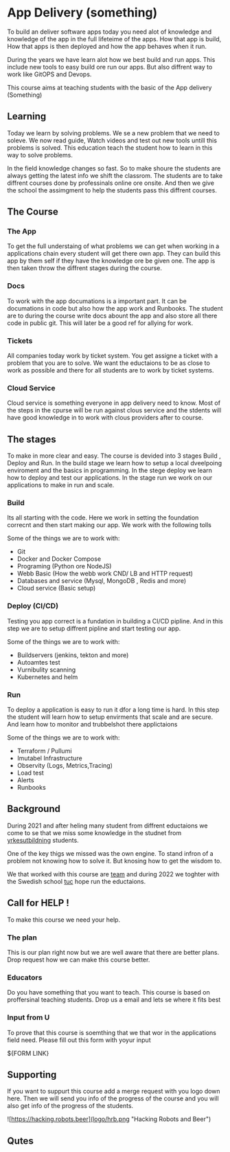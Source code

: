 # App Delivery (something)
To build an deliver software apps today you need alot of knowledge and knowledge of the app in the full lifeteime of the apps. How that app is build, How that apps is then deployed and how the app behaves when it run.

During the years we have learn alot how we best build and run apps. This include new tools to easy build ore run our apps. But also diffrent way to work like GitOPS and Devops.


This course aims at teaching students with the basic of the App delivery (Something)



## Learning 
Today we learn by solving problems. We se a new problem that we need to soleve. We now read guide, Watch videos and test out new tools untill this problems is solved.
This education teach the student how to learn in this way to solve problems.

In the field knowledge changes so fast. So to make shoure the students are always getting the latest info we shift the classrom.
The students are to take diffrent courses done by professinals online ore onsite. And then we give the school the assimgment to help the students pass this diffrent courses.

## The Course


### The App 
To get the full understaing of what problems we can get when working in a applications chain every student will get there own app.
They can build this app by them self if they have the knowledge ore be given one.
The app is then taken throw the diffrent stages during the course. 

### Docs
To work with the app documations is a important part. It can be documations in code but also how the app work and Runbooks.
The student are to during the course write docs abount the app and also store all there code in public git.
This will later be a good ref for allying for work.

### Tickets 
All companies today work by ticket system. You get assigne a ticket with a problem that you are to solve. We want the eductaions to be as close to work as possible and there for all students are to work by ticket systems.

### Cloud Service
Cloud service is something everyone in  app delivery need to know. Most of the steps in the cpurse will be run against clous service and the stdents will have good knowledge in to work with clous providers after to course.


## The stages
To make in more clear and easy. The course is devided into 3 stages Build , Deploy and Run.
In the build stage we learn how to setup a local dveelpoing enviroment and the basics in programming. In the stege deploy we learn how to deploy and test our applications.
In the stage run we work on our applications to make in run and scale.

### Build
Its all starting with the code. Here we work in setting the foundation correcnt and then start making our app.
We work with the following tolls 

Some of the things we are to work with:
- Git
- Docker and Docker Compose
- Programing (Python ore NodeJS)
- Webb Basic (How the webb work CND/ LB and HTTP request)
- Databases and service (Mysql, MongoDB , Redis and more)
- Cloud service (Basic setup)

### Deploy (CI/CD)
Testing you app correct is a fundation in building a CI/CD pipline. And in this step we are to setup diffrent pipline and start testing our app.

Some of the things we are to work with:
- Buildservers (jenkins, tekton and more)
- Autoamtes test 
- Vurnibulity scanning
- Kubernetes and helm 

### Run
To deploy a application is easy to run it dfor a long time is hard. In this step the student will learn how to setup envirments that scale and are secure. And learn how to monitor and trubbelshot there applictaions

Some of the things we are to work with:
- Terraform / Pullumi
- Imutabel Infrastructure
- Observity (Logs, Metrics,Tracing)
- Load test
- Alerts
- Runbooks




## Background
During 2021 and after heling many student from diffrent eductaions we come to se that we miss some knowledge in the studnet from [yrkesutbildning](yrkesutbildning.md) students.

One of the key thigs we missed was the own engine. To stand infron of a problem not knowing how to solve it.
But knosing how to get the wisdom to.

We that worked with this course are [team](team.md) and during 2022 we toghter with the Swedish school [tuc](tuc.md) hope run the eductaions.

## Call for HELP !

To make this course we need your help.

### The plan
This is our plan right now but we are well aware that there are better plans. Drop request how we can make this course better.


### Educators 
Do you have something that you want to teach. This course is based on proffersinal teaching students. 
Drop us a email and lets se where it fits best


### Input from U
To prove that this course is soemthing that we that wor in the applications field need. Please fill out this form with yoyur input

${FORM LINK}


## Supporting 
If you want to suppurt this course add a merge request with you logo down here.
Then we will send you info of the progress of the course and you will also get info of the progress of the students.


![https://hacking.robots.beer](logo/hrb.png "Hacking Robots and Beer")



## Qutes



